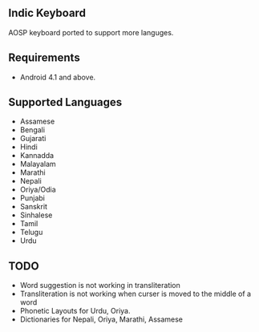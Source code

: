 ## Indic Keyboard
AOSP keyboard ported to support more languges.

## Requirements

* Android 4.1 and above.

## Supported Languages
* Assamese
* Bengali
* Gujarati
* Hindi
* Kannadda
* Malayalam
* Marathi
* Nepali
* Oriya/Odia
* Punjabi
* Sanskrit
* Sinhalese
* Tamil
* Telugu
* Urdu


## TODO

* Word suggestion is not working in transliteration
* Transliteration is not working when curser is moved to the middle of a word
* Phonetic Layouts for Urdu, Oriya.
* Dictionaries for Nepali, Oriya, Marathi, Assamese
